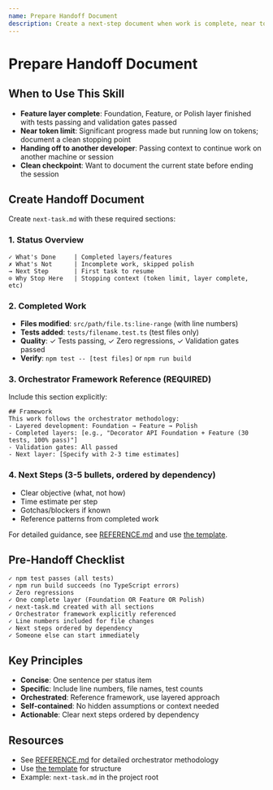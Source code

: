 ```yaml
---
name: Prepare Handoff Document
description: Create a next-step document when work is complete, near token limit, or handing off to another developer. Uses orchestrator methodology with layered development (Foundation → Feature → Polish). Use when finishing a feature/layer, running low on tokens with significant progress, or passing context to another developer.
---
```


# Prepare Handoff Document

## When to Use This Skill

- **Feature layer complete**: Foundation, Feature, or Polish layer finished with tests passing and validation gates passed
- **Near token limit**: Significant progress made but running low on tokens; document a clean stopping point
- **Handing off to another developer**: Passing context to continue work on another machine or session
- **Clean checkpoint**: Want to document the current state before ending the session

## Create Handoff Document

Create `next-task.md` with these required sections:

### 1. Status Overview
```
✓ What's Done     | Completed layers/features
✗ What's Not      | Incomplete work, skipped polish
→ Next Step       | First task to resume
⊙ Why Stop Here   | Stopping context (token limit, layer complete, etc)
```

### 2. Completed Work
- **Files modified**: `src/path/file.ts:line-range` (with line numbers)
- **Tests added**: `tests/filename.test.ts` (test files only)
- **Quality**: ✓ Tests passing, ✓ Zero regressions, ✓ Validation gates passed
- **Verify**: `npm test -- [test files]` or `npm run build`

### 3. Orchestrator Framework Reference (REQUIRED)
Include this section explicitly:
```
## Framework
This work follows the orchestrator methodology:
- Layered development: Foundation → Feature → Polish
- Completed layers: [e.g., "Decorator API Foundation + Feature (30 tests, 100% pass)"]
- Validation gates: All passed
- Next layer: [Specify with 2-3 time estimates]
```

### 4. Next Steps (3-5 bullets, ordered by dependency)
- Clear objective (what, not how)
- Time estimate per step
- Gotchas/blockers if known
- Reference patterns from completed work

For detailed guidance, see [REFERENCE.md](reference.md) and use [the template](templates/handoff-template.md).

## Pre-Handoff Checklist

```
✓ npm test passes (all tests)
✓ npm run build succeeds (no TypeScript errors)
✓ Zero regressions
✓ One complete layer (Foundation OR Feature OR Polish)
✓ next-task.md created with all sections
✓ Orchestrator framework explicitly referenced
✓ Line numbers included for file changes
✓ Next steps ordered by dependency
✓ Someone else can start immediately
```

## Key Principles

- **Concise**: One sentence per status item
- **Specific**: Include line numbers, file names, test counts
- **Orchestrated**: Reference framework, use layered approach
- **Self-contained**: No hidden assumptions or context needed
- **Actionable**: Clear next steps ordered by dependency

## Resources

- See [REFERENCE.md](reference.md) for detailed orchestrator methodology
- Use [the template](templates/handoff-template.md) for structure
- Example: `next-task.md` in the project root
